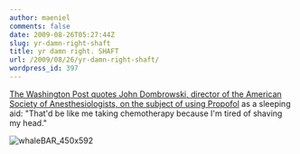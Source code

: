 ```yaml
---
author: maeniel
comments: false
date: 2009-08-26T05:27:44Z
slug: yr-damn-right-shaft
title: yr damn right. SHAFT
url: /2009/08/26/yr-damn-right-shaft/
wordpress_id: 397
---
```


[The Washington Post quotes John Dombrowski, director of the American Society of Anesthesiologists, on the subject of using Propofol](http://www.washingtonpost.com/wp-dyn/content/article/2009/08/24/AR2009082402193.html) as a sleeping aid: "That'd be like me taking chemotherapy because I'm tired of shaving my head."

![whaleBAR_450x592](https://maeniel.files.wordpress.com/2009/08/whalebar_450x592.jpg)
